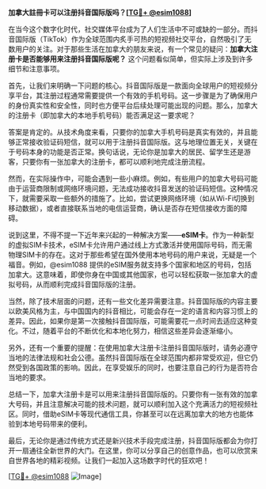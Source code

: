 **加拿大註冊卡可以注册抖音国际版吗？[[TG💪+ @esim1088](https://t.me/s/esim1088)]**

在当今这个数字化时代，社交媒体平台成为了人们生活中不可或缺的一部分。而抖音国际版（TikTok）作为全球范围内炙手可热的短视频社交平台，自然吸引了无数用户的关注。对于那些生活在加拿大的朋友来说，有一个常见的疑问：**加拿大注册卡是否能够用来注册抖音国际版呢？** 这个问题看似简单，但实际上涉及到许多细节和注意事项。

首先，让我们来明确一下问题的核心。抖音国际版是一款面向全球用户的短视频分享平台，其注册过程通常需要提供一个有效的手机号码。这一步骤是为了确保用户的身份真实性和安全性，同时也方便平台后续处理可能出现的问题。那么，加拿大的注册卡（即加拿大的本地手机号码）能否满足这一要求呢？

答案是肯定的。从技术角度来看，只要你的加拿大手机号码是真实有效的，并且能够正常接收验证码短信，就可以用于注册抖音国际版。这与地理位置无关，关键在于号码本身的功能是否正常。换句话说，无论你是加拿大的居民、留学生还是游客，只要你有一张加拿大的注册卡，都可以顺利地完成注册流程。

然而，在实际操作中，可能会遇到一些小麻烦。例如，有些用户的加拿大号码可能由于运营商限制或网络环境问题，无法成功接收抖音发送的验证码短信。这种情况下，就需要采取一些额外的措施了。比如，尝试更换网络环境（如从Wi-Fi切换到移动数据），或者直接联系当地的电信运营商，确认是否存在短信接收方面的障碍。

说到这里，不得不提一下近年来兴起的一种解决方案——**eSIM卡**。作为一种新型的虚拟SIM卡技术，eSIM卡允许用户通过线上方式激活并使用国际号码，而无需物理SIM卡的存在。这对于那些希望在国外使用本地号码的用户来说，无疑是一个福音。例如，@esim1088 提供的eSIM服务就支持多个国家和地区的号码，包括加拿大。这意味着，即使你身在中国或其他国家，也可以轻松获取一张加拿大的虚拟号码，从而顺利完成抖音国际版的注册。

当然，除了技术层面的问题，还有一些文化差异需要注意。抖音国际版的内容主要以欧美风格为主，与中国国内的抖音相比，可能会存在一定的语言和内容习惯上的差异。因此，如果你是第一次接触抖音国际版，可能需要花一点时间去适应这种变化。不过，随着平台的不断优化和本地化努力，相信这些差异会逐渐缩小。

另外，还有一个重要的提醒：在使用加拿大注册卡注册抖音国际版时，请务必遵守当地的法律法规和社会公德。虽然抖音国际版在全球范围内都非常受欢迎，但它仍然受到各国政策的影响。因此，在享受娱乐的同时，也要注意自己的行为是否符合当地的要求。

总结一下，加拿大注册卡是可以用来注册抖音国际版的。只要你有一张有效的加拿大号码，并且注意解决可能的技术问题，就可以顺利加入这个充满活力的短视频社区。同时，借助eSIM卡等现代通信工具，你甚至可以在远离加拿大的地方也能体验到本地号码带来的便利。

最后，无论你是通过传统方式还是新兴技术手段完成注册，抖音国际版都会为你打开一扇通往全新世界的大门。在这里，你可以分享自己的创意作品，也可以欣赏来自世界各地的精彩视频。让我们一起加入这场数字时代的狂欢吧！

[[TG💪+ @esim1088](https://t.me/s/esim1088) ![Image](https://i.postimg.cc/4NQfJmqS/Snipaste-2025-05-13-00-14-12.png)]